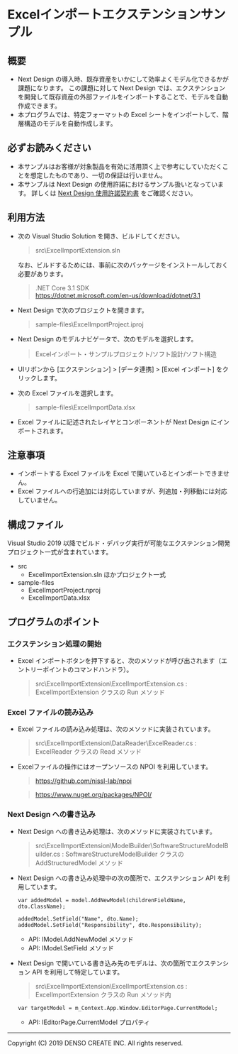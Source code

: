 # Excelインポートエクステンションサンプル

## 概要

* Next Design の導入時、既存資産をいかにして効率よくモデル化できるかが課題になります。
    この課題に対して Next Design では、エクステンションを開発して既存資産の外部ファイルをインポートすることで、モデルを自動作成できます。
* 本プログラムでは、特定フォーマットの Excel シートをインポートして、階層構造のモデルを自動作成します。

## 必ずお読みください

* 本サンプルはお客様が対象製品を有効に活用頂く上で参考にしていただくことを想定したものであり、一切の保証は行いません。
* 本サンプルは Next Design の使用許諾におけるサンプル扱いとなっています。
    詳しくは [Next Design 使用許諾契約書](https://www.nextdesign.app/agreements/LicenseAgreement.pdf) をご確認ください。

## 利用方法

* 次の Visual Studio Solution を開き、ビルドしてください。

    > src\ExcelImportExtension.sln

    なお、ビルドするためには、事前に次のパッケージをインストールしておく必要があります。

    > .NET Core 3.1 SDK  
    > <https://dotnet.microsoft.com/en-us/download/dotnet/3.1>

* Next Design で次のプロジェクトを開きます。

    > sample-files\ExcelImportProject.iproj

* Next Design のモデルナビゲータで、次のモデルを選択します。

    > Excelインポート・サンプルプロジェクト/ソフト設計/ソフト構造

* UIリボンから [エクステンション] > [データ連携] > [Excel インポート] をクリックします。
* 次の Excel ファイルを選択します。

    > sample-files\ExcelImportData.xlsx

* Excel ファイルに記述されたレイヤとコンポーネントが Next Design にインポートされます。

## 注意事項

* インポートする Excel ファイルを Excel で開いているとインポートできません。
* Excel ファイルへの行追加には対応していますが、列追加・列移動には対応していません。

## 構成ファイル

Visual Studio 2019 以降でビルド・デバッグ実行が可能なエクステンション開発プロジェクト一式が含まれています。

* src
    * ExcelImportExtension.sln ほかプロジェクト一式
* sample-files
    * ExcelImportProject.nproj
    * ExcelImportData.xlsx

## プログラムのポイント

### エクステンション処理の開始

* Excel インポートボタンを押下すると、次のメソッドが呼び出されます（エントリーポイントのコマンドハンドラ）。

    > src\ExcelImportExtension\ExcelImportExtension.cs : ExcelImportExtension クラスの Run メソッド

### Excel ファイルの読み込み

* Excel ファイルの読み込み処理は、次のメソッドに実装されています。

    > src\ExcelImportExtension\DataReader\ExcelReader.cs : ExcelReader クラスの Read メソッド

* Excelファイルの操作にはオープンソースの NPOI を利用しています。

    > https://github.com/nissl-lab/npoi  

    > https://www.nuget.org/packages/NPOI/  

### Next Design への書き込み

* Next Design への書き込み処理は、次のメソッドに実装されています。

    > src\ExcelImportExtension\ModelBuilder\SoftwareStructureModelBuilder.cs : SoftwareStructureModelBuilder クラスの AddStructuredModel メソッド

* Next Design への書き込み処理中の次の箇所で、エクステンション API を利用しています。

    ```
    var addedModel = model.AddNewModel(childrenFieldName, dto.ClassName);

    addedModel.SetField("Name", dto.Name);
    addedModel.SetField("Responsibility", dto.Responsibility);
    ```

    * API: IModel.AddNewModel メソッド
    * API: IModel.SetField メソッド

* Next Design で開いている書き込み先のモデルは、次の箇所でエクステンション API を利用して特定しています。

    > src\ExcelImportExtension\ExcelImportExtension.cs : ExcelImportExtension クラスの Run メソッド内

    ```
    var targetModel = m_Context.App.Window.EditorPage.CurrentModel;
    ```

    * API: IEditorPage.CurrentModel プロパティ

----
Copyright (C) 2019 DENSO CREATE INC. All rights reserved.
